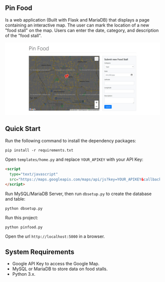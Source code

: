 ## Pin Food

Is a web application (Built with Flask and MariaDB) that displays a page containing an
interactive map. The user can mark the location of a new "food stall" on the map.
Users can enter the date, category, and description of the "food stall".

![show](https://github.com/try-fullstack/pin-food-web-app-flask/blob/master/header.jpg)

## Quick Start

Run the following command to install the dependency packages:

```
pip install -r requirements.txt
```

Open `templates/home.py` and replace `YOUR_APIKEY` with your API Key: 

```html
<script
  type="text/javascript"
  src="https://maps.googleapis.com/maps/api/js?key=YOUR_APIKEY&callback=init">
</script>
```

Run MySQL/MariaDB Server, then run `dbsetup.py` to create the database and table:

```
python dbsetup.py
```

Run this project:

```
python pinfood.py
```

Open the url `http://localhost:5000` in a browser.

## System Requirements

- Google API Key to access the Google Map.
- MySQL or MariaDB to store data on food stalls.
- Python 3.x.



